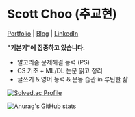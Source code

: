 # Scott Choo (추교현)

[Portfolio](https://www.chooblog.xyz/) | [Blog](https://velog.io/@chooble) | [LinkedIn](https://www.linkedin.com/in/scott-choo-a61aa5155/)

**"기본기"에 집중하고 있습니다.**
- 알고리즘 문제해결 능력 (PS)
- CS 기초 + ML/DL 논문 읽고 정리
- 글쓰기 & 영어 능력 & 운동 습관 in 루틴한 삶

[![Solved.ac Profile](http://mazassumnida.wtf/api/v2/generate_badge?boj=ckh0601)](https://solved.ac/ckh0601/)

![Anurag's GitHub stats](https://github-readme-stats.vercel.app/api?username=scottXchoo&show_icons=true&theme=apprentice)
<br/>
